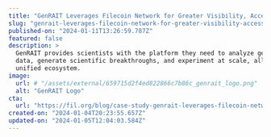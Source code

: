 ```yaml
---
title: "GenRAIT Leverages Filecoin Network for Greater Visibility, Access, and Storage of Genomic Data"
slug: "genrait-leverages-filecoin-network-for-greater-visibility-access-and-storage-of-genomic-data"
published-on: "2024-01-11T13:26:59.787Z"
featured: false
description: >
  GenRAIT provides scientists with the platform they need to analyze genomic
  data, generate scientific breakthroughs, and experiment at scale, all in one
  unified ecosystem.
image:
  url: # "/assets/external/659715d2f4ed822866c7b86c_genrait_logo.png"
  alt: "GenRAIT Logo"
cta:
  url: "https://fil.org/blog/case-study-genrait-leverages-filecoin-network-for-greater-visibility-access-and-storage-of-genomic-data/"
created-on: "2024-01-04T20:23:55.657Z"
updated-on: "2024-01-05T12:04:03.584Z"
---
```

